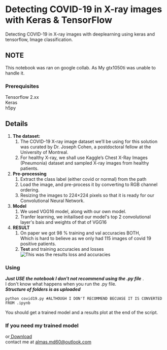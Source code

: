 # Detecting COVID-19 in X-ray images with Keras & TensorFlow

Detecting COVID-19 in X-ray images with deeplearning using keras and tensorflow, Image classification.

## NOTE

This notebook was ran on google collab. As My gtx1050ti was unable to handle it.

### Prerequisites

Tensorflow 2.xx</br>
Keras</br>
h5py
## Details
1. **The dataset:**
   1.	The COVID-19 X-ray image dataset we’ll be using for this solution was curated by Dr. Joseph Cohen, a postdoctoral fellow at the University of Montreal.</br>
   2.	For healthy X-ray, we shall use   Kaggle’s Chest X-Ray Images (Pneumonia) dataset and sampled X-ray images from healthy patients.
2. **Pre-processing**
   1.	Extract the class label (either covid or normal) from the path 
   2.	Load the image, and pre-process it by converting to RGB channel ordering. 
   3.	Resizing the images to 224×224 pixels so that it is ready for our Convolutional Neural Network.
3. **Model**
   1. We used VGG16 model, along with our own model.
   2. Tranfer learning, we initailised our model's top 2 convolutional layer's bais and weights of that of VGG16
4. **RESULT**
   1. On paper we got 98 % training and val accuracies BOTH,</br> Which is hard to believe as we only had 115 images of covid 19 positive patients.
   2. **Test** and training accuracies and losses</br>
   ![This was the results loss and accuracies](https://github.com/mdalmas/covid19_xray_detection/blob/master/plot.jpg)

### Using

***Just USE the notebook I don't not recommend using the .py file*** .<br>
I don't know what happens when you run the .py file.<br>
***Structure of folders is as uploaded***<br>

```
python covid19.py #ALTHOUGH I DON'T RECOMMEND BECUASE IT IS CONVERTED FROM .ipynb
```

You should get a trained model and a results plot at the end of the script.

### If you need my trained model <br>
or<a href="https://drive.google.com/drive/folders/1-MaL4eGaVyKz_1Ix_HCVs3VuvmEEoj1C?usp=sharing">  Download</a> <br>
contact me at almas.md60@outlook.com 


